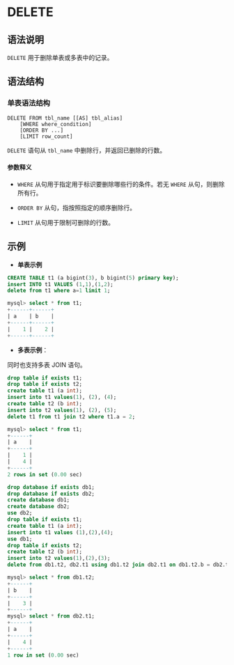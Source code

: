 # **DELETE**

## **语法说明**

`DELETE` 用于删除单表或多表中的记录。

## **语法结构**

### **单表语法结构**

```
DELETE FROM tbl_name [[AS] tbl_alias]
    [WHERE where_condition]
    [ORDER BY ...]
    [LIMIT row_count]
```

`DELETE` 语句从 `tbl_name` 中删除行，并返回已删除的行数。

#### 参数释义

- `WHERE` 从句用于指定用于标识要删除哪些行的条件。若无 `WHERE` 从句，则删除所有行。

- `ORDER BY` 从句，指按照指定的顺序删除行。

- `LIMIT` 从句用于限制可删除的行数。

## **示例**

- **单表示例**

```sql
CREATE TABLE t1 (a bigint(3), b bigint(5) primary key);
insert INTO t1 VALUES (1,1),(1,2);
delete from t1 where a=1 limit 1;

mysql> select * from t1;
+------+------+
| a    | b    |
+------+------+
|    1 |    2 |
+------+------+
```

- **多表示例**：

同时也支持多表 JOIN 语句。

```sql
drop table if exists t1;
drop table if exists t2;
create table t1 (a int);
insert into t1 values(1), (2), (4);
create table t2 (b int);
insert into t2 values(1), (2), (5);
delete t1 from t1 join t2 where t1.a = 2;

mysql> select * from t1;
+------+
| a    |
+------+
|    1 |
|    4 |
+------+
2 rows in set (0.00 sec)
```

```sql
drop database if exists db1;
drop database if exists db2;
create database db1;
create database db2;
use db2;
drop table if exists t1;
create table t1 (a int);
insert into t1 values (1),(2),(4);
use db1;
drop table if exists t2;
create table t2 (b int);
insert into t2 values(1),(2),(3);
delete from db1.t2, db2.t1 using db1.t2 join db2.t1 on db1.t2.b = db2.t1.a where 2 > 1;

mysql> select * from db1.t2;
+------+
| b    |
+------+
|    3 |
+------+
mysql> select * from db2.t1;
+------+
| a    |
+------+
|    4 |
+------+
1 row in set (0.00 sec)
```
